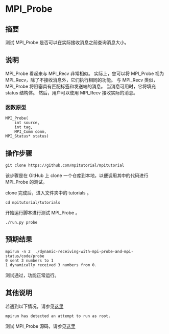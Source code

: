 # MPI_Probe

## 摘要

测试 MPI_Probe 是否可以在实际接收消息之前查询消息大小。

## 说明

MPI_Probe 看起来与 MPI_Recv 非常相似。 实际上，您可以将 MPI_Probe 视为 MPI_Recv，除了不接收消息外，它们执行相同的功能。 与 MPI_Recv 类似，MPI_Probe 将阻塞具有匹配标签和发送端的消息。 当消息可用时，它将填充 status 结构体。 然后，用户可以使用 MPI_Recv 接收实际的消息。

### 函数原型

```
MPI_Probe(
    int source,
    int tag,
    MPI_Comm comm,
MPI_Status* status)
```

## 操作步骤

```git clone https://github.com/mpitutorial/mpitutorial```

该步骤是在 GitHub 上 clone 一个仓库到本地，以便调用其中的代码进行  MPI_Probe 的测试。

clone 完成后，进入文件夹中的 tutorials 。

```cd mpitutorial/tutorials```

开始运行脚本进行测试 MPI_Probe 。

```./run.py probe```

## 预期结果

```
mpirun -n 2  ./dynamic-receiving-with-mpi-probe-and-mpi-status/code/probe
0 sent 3 numbers to 1
1 dynamically received 3 numbers from 0.
```

测试通过，功能正常运行。

## 其他说明

若遇到以下情况，请参见[这里](https://github.com/microseyuyu/RISCV-testcase/blob/openmpi/Open%20MPI/testcase/解决mpirun%20has%20detected%20an%20attempt%20to%20run%20as%20root.md)

```mpirun has detected an attempt to run as root.```

测试 MPI_Probe 源码，请参见[这里](https://github.com/mpitutorial/mpitutorial/blob/gh-pages/tutorials/dynamic-receiving-with-mpi-probe-and-mpi-status/code/probe.c)
